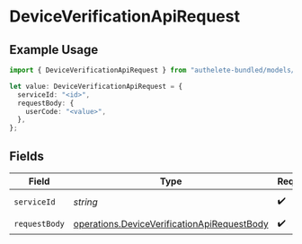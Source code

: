 # DeviceVerificationApiRequest

## Example Usage

```typescript
import { DeviceVerificationApiRequest } from "authelete-bundled/models/operations";

let value: DeviceVerificationApiRequest = {
  serviceId: "<id>",
  requestBody: {
    userCode: "<value>",
  },
};
```

## Fields

| Field                                                                                                      | Type                                                                                                       | Required                                                                                                   | Description                                                                                                |
| ---------------------------------------------------------------------------------------------------------- | ---------------------------------------------------------------------------------------------------------- | ---------------------------------------------------------------------------------------------------------- | ---------------------------------------------------------------------------------------------------------- |
| `serviceId`                                                                                                | *string*                                                                                                   | :heavy_check_mark:                                                                                         | A service ID.                                                                                              |
| `requestBody`                                                                                              | [operations.DeviceVerificationApiRequestBody](../../models/operations/deviceverificationapirequestbody.md) | :heavy_check_mark:                                                                                         | N/A                                                                                                        |